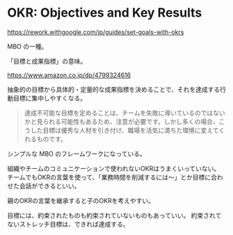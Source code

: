 # OKR: Objectives and Key Results

https://rework.withgoogle.com/jp/guides/set-goals-with-okrs

MBO の一種。

「目標と成果指標」の意味。

https://www.amazon.co.jp/dp/4799324616

抽象的の目標から具体的・定量的な成果指標を決めることで、それを達成する行動目標に集中しやすくなる。

> 達成不可能な目標を定めることは、チームを失敗に導いているのではないかと見られる可能性もあるため、注意が必要です。しかし多くの場合、こうした目標は優秀な人材を引き付け、職場を活気に満ちた環境に変えてくれるものです。

シンプルな MBO のフレームワークになっている。

組織やチームのコミュニケーションで使われないOKRはうまくいっていない。
チームでもOKRの言葉を使って、「業務時間を削減するには〜」とか目標に合わせた会話ができるといい。

親のOKRの言葉を継承すると子のOKRを考えやすい。

目標には、約束されたものも約束されていないものもあっていい。
約束されてないストレッチ目標は、できれば達成する。
